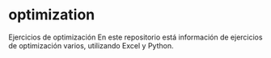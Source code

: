 # optimization
Ejercicios de optimización
En este repositorio está información de ejercicios de optimización varios, utilizando Excel y Python.
